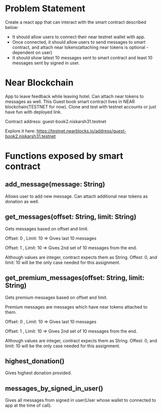 # Problem Statement
Create a react app that can interact with the smart contract described below:
- It should allow users to connect their near testnet wallet with app.
- Once connected, it should allow users to send messages to smart contract, and attach near tokens(attaching near tokens is optional - dependent on user)
- It should show latest 10 messages sent to smart contract and least 10 messages sent by signed in user.


# Near Blockchain
App to leave feedback while leaving hotel. Can attach near tokens to messages as well.
This Guest book smart contract lives in NEAR blockchain(TESTNET for now). Clone and test with testnet accounts or just have fun with deployed link.

Contract address: guest-book2.niskarsh31.testnet

Explore it here: https://testnet.nearblocks.io/address/guest-book2.niskarsh31.testnet

# Functions exposed by smart contract

## add_message(message: String)
Allows user to add new message. Can attach additional near tokens as donation as well.

## get_messages(offset: String, limit: String)
Gets messages based on offset and limit.

Offset: 0 , Limit: 10 => Gives last 10 messages

Offset: 1 , Limit: 10 => Gives 2nd set of 10 messages from the end.

Although values are integer, contract expects them as String. Offest: 0, and limit: 10 will be the only case needed for this assignment.

## get_premium_messages(offset: String, limit: String)
Gets premium messages based on offset and limit.

Premium messages are messages which have near tokens attached to them.

Offset: 0 , Limit: 10 => Gives last 10 messages

Offset: 1 , Limit: 10 => Gives 2nd set of 10 messages from the end.

Although values are integer, contract expects them as String. Offest: 0, and limit: 10 will be the only case needed for this assignment.

## highest_donation()
Gives highest donation provided.

## messages_by_signed_in_user()
Gives all messages from signed in user(User whose wallet to connected to app at the time of call).

